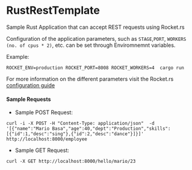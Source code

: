 # RustRestTemplate
Sample Rust Application that can accept REST requests using Rocket.rs

Configuration of the application parameters, such as `STAGE`,`PORT`, `WORKERS (no. of cpus * 2)`, etc. can be set through Enviromnemnt variables. 

Example:

```
ROCKET_ENV=production ROCKET_PORT=8008 ROCKET_WORKERS=4  cargo run
```

For more information on the different parameters visit the Rocket.rs [configuration guide](https://rocket.rs/v0.4/guide/configuration/)



#### Sample Requests


* Sample POST Request: 

```
curl -i -X POST -H "Content-Type: application/json"  -d '[{"name":"Mario Basa","age":40,"dept":"Production","skills":[{"id":1,"desc":"sing"},{"id":2,"desc":"dance"}]}]' http://localhost:8000/employee
```

* Sample GET Request:

```
curl -X GET http://localhost:8000/hello/mario/23
```

